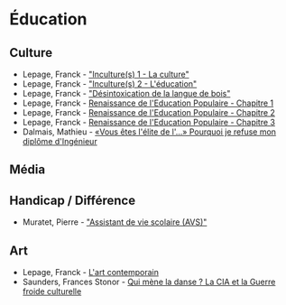 # Éducation

## Culture

- <i class="fa fa-film"></i> 
  Lepage, Franck - 
  ["Inculture(s) 1 - La culture"](https://www.youtube.com/watch?v=9MCU7ALAq0Q) 
- <i class="fa fa-film"></i> 
  Lepage, Franck - 
  ["Inculture(s) 2 - L'éducation"](https://www.youtube.com/watch?v=ACxRSSkYR_k)
- <i class="fa fa-film"></i> 
  Lepage, Franck - ["Désintoxication de la langue de bois"](https://www.youtube.com/watch?v=8oSIq5mxhv8)
- <i class="fa fa-film"></i> 
  Lepage, Franck - 
  [Renaissance de l'Education Populaire - Chapitre 1](https://www.youtube.com/watch?v=Y8fZ6oxbJuE)
- <i class="fa fa-film"></i> 
  Lepage, Franck - 
  [Renaissance de l'Education Populaire - Chapitre 2](https://www.youtube.com/watch?v=APHx-Wu5Now)
- <i class="fa fa-film"></i> 
  Lepage, Franck - 
  [Renaissance de l'Education Populaire - Chapitre 3](https://www.youtube.com/watch?v=VdTkNPFUoBE)
- <i class="fa fa-film"></i>
  Dalmais, Mathieu - [«Vous êtes l'élite de l'...» Pourquoi je refuse mon diplôme d'Ingénieur](https://www.youtube.com/watch?v=cRdw9Wy2ViE)

## Média

## Handicap / Différence

- <i class="fa fa-film"></i> 
  Muratet, Pierre -
  ["Assistant de vie scolaire (AVS)"](https://www.youtube.com/watch?v=RV8DaLupohk)

## Art

- <i class="fa fa-film"></i>
  Lepage, Franck - 
  [L'art contemporain ](https://www.youtube.com/watch?v=n3gOLGzMChU)
- <i class="fa fa-book"></i>
  Saunders, Frances Stonor - 
  [Qui mène la danse ? La CIA et la Guerre froide culturelle](
  https://www.amazon.fr/m%C3%A8ne-danse-Guerre-froide-culturelle/dp/220725416X)

<!-- Inculture(s) 4 : Faim de pétrole - http://www.youtube.com/watch?v=SpDAoO...
Inculture(s) 5 : Le travail - http://www.youtube.com/watch?v=cqIcOa...
Inculture(s) 8 : L'eau, ça chie - http://www.youtube.com/watch?v=hijW2y...
Inculture(s) 9 : Le Management - http://www.youtube.com/watch?v=F0pTUK... -

- <i class="fa fa-film"></i> 
  Arrêt sur Image - 
  ["La démocratie, c'est chiant. C'est le fascisme qui est naturel"](http://www.arretsurimages.net/emissions/2012-08-24/La-democratie-c-est-chiant-C-est-le-fascisme-qui-est-naturel-id5110)
   - <i class="fa fa-film"></i> 
      Et vidéo de 
     ["L'entretien avec Franck Lepage"](https://www.youtube.com/watch?v=zVhdg3kXBCo)
     ->


